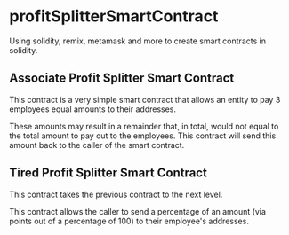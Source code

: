 # profitSplitterSmartContract
Using solidity, remix, metamask and more to create smart contracts in solidity.

## Associate Profit Splitter Smart Contract

This contract is a very simple smart contract that allows an entity to pay 3 employees equal amounts to their addresses.

These amounts may result in a remainder that, in total, would not equal to the total amount to pay out to the employees. This contract will send this amount back to the caller of the smart contract.

## Tired Profit Splitter Smart Contract

This contract takes the previous contract to the next level. 

This contract allows the caller to send a percentage of an amount (via points out of a percentage of 100) to their employee's addresses. 

